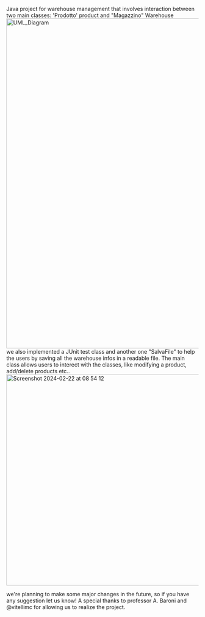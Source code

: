 Java project for warehouse management that involves interaction between two main classes: 'Prodotto' product and "Magazzino" Warehouse 
<img width="864" alt="UML_Diagram" align=left  src="https://github.com/Aleavara/magazzino/assets/89666059/704bad7b-1c56-4808-b02f-ed5022cef473">










we also implemented a JUnit test class and another one "SalvaFile" to help the users by saving all the warehouse infos in a readable file.
The main class allows users to interect with the classes, like modifying a product, add/delete products etc..
<img width="553" alt="Screenshot 2024-02-22 at 08 54 12" src="https://github.com/Aleavara/magazzino/assets/89666059/ec7b8cae-8d73-4a66-ac6b-91b30ae3a265">

we're planning to make some major changes in the future, so if you have any suggestion let us know!
A special thanks to professor A. Baroni and @vitellimc for allowing us to realize the project.

